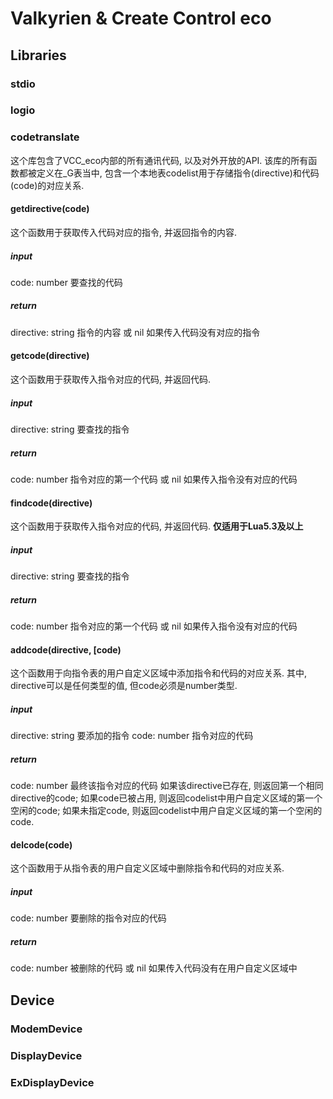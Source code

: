 # Valkyrien & Create Control eco

## Libraries

### stdio

### logio

### codetranslate

这个库包含了VCC_eco内部的所有通讯代码, 以及对外开放的API.
该库的所有函数都被定义在_G表当中, 包含一个本地表codelist用于存储指令(directive)和代码(code)的对应关系.

#### getdirective(code)

这个函数用于获取传入代码对应的指令, 并返回指令的内容.

##### input

code: number 要查找的代码

##### return

directive: string 指令的内容
或 nil 如果传入代码没有对应的指令

#### getcode(directive)

这个函数用于获取传入指令对应的代码, 并返回代码.

##### input

directive: string 要查找的指令

##### return

code: number 指令对应的第一个代码
或 nil 如果传入指令没有对应的代码

#### findcode(directive)

这个函数用于获取传入指令对应的代码, 并返回代码. **仅适用于Lua5.3及以上**

##### input

directive: string 要查找的指令

##### return

code: number 指令对应的第一个代码
或 nil 如果传入指令没有对应的代码

#### addcode(directive, [code)

这个函数用于向指令表的用户自定义区域中添加指令和代码的对应关系.
其中, directive可以是任何类型的值, 但code必须是number类型.

##### input

directive: string 要添加的指令
code: number 指令对应的代码

##### return

code: number 最终该指令对应的代码
如果该directive已存在, 则返回第一个相同directive的code;
如果code已被占用, 则返回codelist中用户自定义区域的第一个空闲的code;
如果未指定code, 则返回codelist中用户自定义区域的第一个空闲的code.

#### delcode(code)

这个函数用于从指令表的用户自定义区域中删除指令和代码的对应关系.

##### input

code: number 要删除的指令对应的代码

##### return

code: number 被删除的代码
或 nil 如果传入代码没有在用户自定义区域中

## Device

### ModemDevice

### DisplayDevice

### ExDisplayDevice
